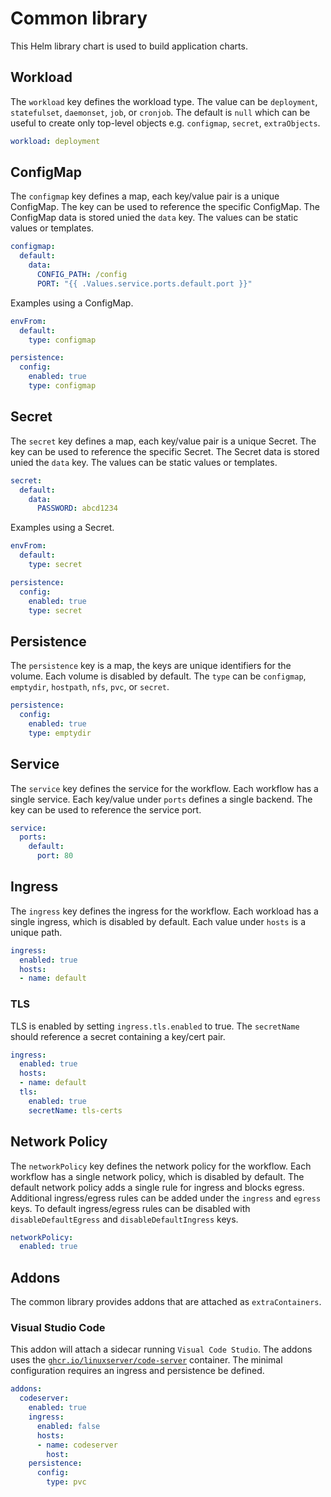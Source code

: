 # Common library

This Helm library chart is used to build application charts.

## Workload

The `workload` key defines the workload type. The value can be `deployment`, `statefulset`, `daemonset`, `job`, or `cronjob`. The default is `null` which can be useful to create only top-level objects e.g. `configmap`, `secret`, `extraObjects`.

```yaml
workload: deployment
```

## ConfigMap

The `configmap` key defines a map, each key/value pair is a unique ConfigMap. The key can be used to reference the specific ConfigMap. The ConfigMap data is stored unied the `data` key. The values can be static values or templates.

```yaml
configmap:
  default:
    data:
      CONFIG_PATH: /config
      PORT: "{{ .Values.service.ports.default.port }}"
```

Examples using a ConfigMap.

```yaml
envFrom:
  default:
    type: configmap
```

```yaml
persistence:
  config:
    enabled: true
    type: configmap
```

## Secret

The `secret` key defines a map, each key/value pair is a unique Secret. The key can be used to reference the specific Secret. The Secret data is stored unied the `data` key. The values can be static values or templates.

```yaml
secret:
  default:
    data:
      PASSWORD: abcd1234
```

Examples using a Secret.

```yaml
envFrom:
  default:
    type: secret
```

```yaml
persistence:
  config:
    enabled: true
    type: secret
```

## Persistence

The `persistence` key is a map, the keys are unique identifiers for the volume. Each volume is disabled by default. The `type` can be `configmap`, `emptydir`, `hostpath`, `nfs`, `pvc`, or `secret`.

```yaml
persistence:
  config:
    enabled: true
    type: emptydir
```

## Service

The `service` key defines the service for the workflow. Each workflow has a single service. Each key/value under `ports` defines a single backend. The key can be used to reference the service port.

```yaml
service:
  ports:
    default:
      port: 80
```

## Ingress

The `ingress` key defines the ingress for the workflow. Each workload has a single ingress, which is disabled by default. Each value under `hosts` is a unique path.

```yaml
ingress:
  enabled: true
  hosts:
  - name: default
```

### TLS

TLS is enabled by setting `ingress.tls.enabled` to true. The `secretName` should reference a secret containing a key/cert pair.

```yaml
ingress:
  enabled: true
  hosts:
  - name: default
  tls:
    enabled: true
    secretName: tls-certs
```

## Network Policy

The `networkPolicy` key defines the network policy for the workflow. Each workflow has a single network policy, which is disabled by default. The default network policy adds a single rule for ingress and blocks egress. Additional ingress/egress rules can be added under the `ingress` and `egress` keys. To default ingress/egress rules can be disabled with `disableDefaultEgress` and `disableDefaultIngress` keys.

```yaml
networkPolicy:
  enabled: true
```

## Addons

The common library provides addons that are attached as `extraContainers`.

### Visual Studio Code

This addon will attach a sidecar running `Visual Code Studio`. The addons uses the [`ghcr.io/linuxserver/code-server`](https://github.com/linuxserver/docker-code-server/pkgs/container/code-server) container. The minimal configuration requires an ingress and persistence be defined.

```yaml
addons:
  codeserver:
    enabled: true
    ingress:
      enabled: false
      hosts:
      - name: codeserver
        host:
    persistence:
      config:
        type: pvc
```
